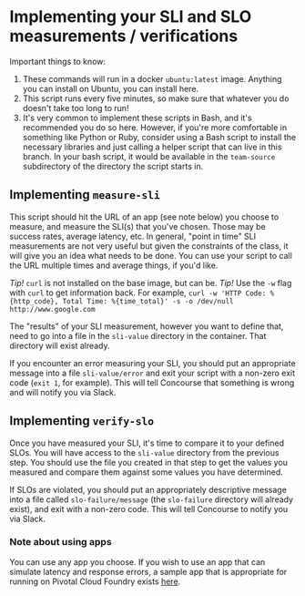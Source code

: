 # Implementing your SLI and SLO measurements / verifications

Important things to know:
1. These commands will run in a docker `ubuntu:latest` image. Anything you can install
    on Ubuntu, you can install here.
1. This script runs every five minutes, so make sure that whatever you do doesn't take too
    long to run!
1. It's very common to implement these scripts in Bash, and it's recommended you do so here.
    However, if you're more comfortable in something like Python or Ruby, consider using a Bash
    script to install the necessary libraries and just calling a helper script that can live in this
    branch. In your bash script, it would be available in the `team-source` subdirectory of the
    directory the script starts in.

## Implementing `measure-sli`

This script should hit the URL of an app (see note below) you choose to measure, and measure the SLI(s)
that you've chosen. Those may be success rates, average latency, etc. In general, "point in time"
SLI measurements are not very useful but given the constraints of the class, it will give
you an idea what needs to be done. You can use your script to call the URL multiple times
and average things, if you'd like.

*Tip!* `curl` is not installed on the base image, but can be.
*Tip!* Use the `-w` flag with `curl` to get information back. For example,
`curl -w 'HTTP Code: %{http_code}, Total Time: %{time_total}' -s -o /dev/null http://www.google.com`

The "results" of your SLI measurement, however you want to define that, need to go
into a file in the `sli-value` directory in the container. That directory will exist already.

If you encounter an error measuring your SLI, you should put an appropriate message into
a file `sli-value/error` and exit your script with a non-zero exit code (`exit 1`, for example).
This will tell Concourse that something is wrong and will notify you via Slack.

## Implementing `verify-slo`

Once you have measured your SLI, it's time to compare it to your defined SLOs. You will
have access to the `sli-value` directory from the previous step. You should use the file
you created in that step to get the values you measured and compare them against some
values you have determined.

If SLOs are violated, you should put an appropriately descriptive message into a file called
`slo-failure/message` (the `slo-failure` directory will already exist), and exit with a
non-zero code. This will tell Concourse to notify you via Slack.

### Note about using apps

You can use any app you choose. If you wish to use an app that can simulate latency and
response errors, a sample app that is appropriate for running on Pivotal Cloud Foundry
exists [here](https://github.com/jghiloni/sample-error-app).
